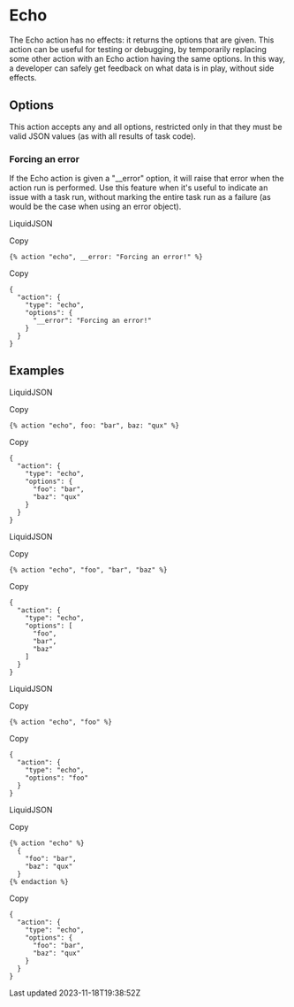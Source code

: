 # Echo

The Echo action has no effects: it returns the options that are given. This action can be useful for testing or debugging, by temporarily replacing some other action with an Echo action having the same options. In this way, a developer can safely get feedback on what data is in play, without side effects.

## Options

This action accepts any and all options, restricted only in that they must be valid JSON values (as with all results of task code).

### Forcing an error

If the Echo action is given a "\_\_error" option, it will raise that error when the action run is performed. Use this feature when it's useful to indicate an issue with a task run, without marking the entire task run as a failure (as would be the case when using an error object).

LiquidJSON

Copy

    {% action "echo", __error: "Forcing an error!" %}

Copy

    {
      "action": {
        "type": "echo",
        "options": {
          "__error": "Forcing an error!"
        }
      }
    }

## Examples

LiquidJSON

Copy

    {% action "echo", foo: "bar", baz: "qux" %}

Copy

    {
      "action": {
        "type": "echo",
        "options": {
          "foo": "bar",
          "baz": "qux"
        }
      }
    }

LiquidJSON

Copy

    {% action "echo", "foo", "bar", "baz" %}

Copy

    {
      "action": {
        "type": "echo",
        "options": [
          "foo",
          "bar",
          "baz"
        ]
      }
    }

LiquidJSON

Copy

    {% action "echo", "foo" %}

Copy

    {
      "action": {
        "type": "echo",
        "options": "foo"
      }
    }

LiquidJSON

Copy

    {% action "echo" %}
      {
        "foo": "bar",
        "baz": "qux"
      }
    {% endaction %}

Copy

    {
      "action": {
        "type": "echo",
        "options": {
          "foo": "bar",
          "baz": "qux"
        }
      }
    }

Last updated 2023-11-18T19:38:52Z